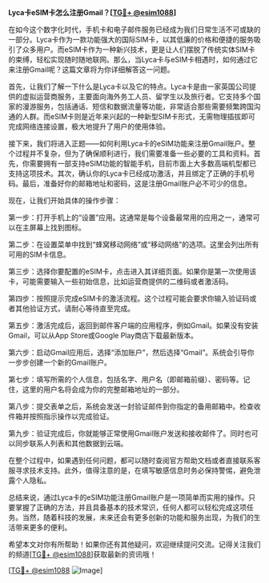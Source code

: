 **Lyca卡eSIM卡怎么注册Gmail？[[TG💪+ @esim1088](https://t.me/s/esim1088)]**

在如今这个数字化时代，手机卡和电子邮件服务已经成为我们日常生活不可或缺的一部分。Lyca卡作为一款功能强大的国际SIM卡，以其低廉的价格和便捷的服务吸引了众多用户。而eSIM卡作为一种新兴技术，更是让人们摆脱了传统实体SIM卡的束缚，轻松实现随时随地联网。那么，当Lyca卡与eSIM卡相遇时，如何通过它来注册Gmail呢？这篇文章将为你详细解答这一问题。

首先，让我们了解一下什么是Lyca卡以及它的特点。Lyca卡是由一家英国公司提供的虚拟运营商服务，主要面向海外务工人员、留学生以及旅行者。它支持多个国家的漫游服务，包括通话、短信和数据流量等功能，非常适合那些需要频繁跨国沟通的人群。而eSIM卡则是近年来兴起的一种新型SIM卡形式，无需物理插拔即可完成网络连接设置，极大地提升了用户的使用体验。

接下来，我们将进入正题——如何利用Lyca卡的eSIM功能来注册Gmail账户。整个过程并不复杂，但为了确保顺利进行，我们需要准备一些必要的工具和资料。首先，你需要拥有一部支持eSIM功能的智能手机，目前市面上大多数高端机型都已支持这项技术。其次，确认你的Lyca卡已经成功激活，并且绑定了正确的手机号码。最后，准备好你的邮箱地址和密码，这是注册Gmail账户必不可少的信息。

现在，让我们开始具体的操作步骤：

第一步：打开手机上的“设置”应用。这通常是每个设备最常用的应用之一，通常可以在主屏幕上找到图标。

第二步：在设置菜单中找到“蜂窝移动网络”或“移动网络”的选项。这里会列出所有可用的SIM卡信息。

第三步：选择你要配置的eSIM卡，点击进入其详细页面。如果你是第一次使用该卡，可能需要输入一些初始信息，比如运营商提供的二维码或者激活码。

第四步：按照提示完成eSIM卡的激活流程。这个过程可能会要求你输入验证码或者其他验证方式，请耐心等待直至完成。

第五步：激活完成后，返回到邮件客户端的应用程序，例如Gmail。如果没有安装Gmail，可以从App Store或Google Play商店下载最新版本。

第六步：启动Gmail应用后，选择“添加账户”，然后选择“Gmail”。系统会引导你一步步创建一个新的Gmail账户。

第七步：填写所需的个人信息，包括名字、用户名（即邮箱前缀）、密码等。记住，这里的用户名将会成为你的完整邮箱地址的一部分。

第八步：提交表单之后，系统会发送一封验证邮件到你指定的备用邮箱中。检查收件箱并按照指示操作以完成验证。

第九步：验证完成后，你就能够正常使用Gmail账户发送和接收邮件了。同时也可以同步联系人列表和其他数据到云端。

在整个过程中，如果遇到任何问题，都可以随时查阅官方帮助文档或者直接联系客服寻求技术支持。此外，值得注意的是，在填写敏感信息时务必保持警惕，避免泄露个人隐私。

总结来说，通过Lyca卡的eSIM功能注册Gmail账户是一项简单而实用的操作。只要掌握了正确的方法，并且具备基本的技术常识，任何人都可以轻松完成这项任务。当然，随着科技的发展，未来还会有更多创新的功能和服务出现，为我们的生活带来更多的便利。

希望本文对你有所帮助！如果你还有其他疑问，欢迎继续提问交流。记得关注我们的频道[[TG💪+ @esim1088](https://t.me/s/esim1088)]获取最新的资讯哦！

[[TG💪+ @esim1088](https://t.me/s/esim1088) ![Image](https://i.postimg.cc/4NQfJmqS/Snipaste-2025-05-13-00-14-12.png)]
